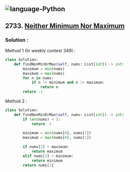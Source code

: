 ![language-Python](https://img.shields.io/badge/Python-ffd43b?style=for-the-badge&logo=PYTHON)
---

## 2733. [Neither Minimum Nor Maximum](https://leetcode.com/problems/neither-minimum-nor-maximum)

### Solution :

Method 1 (In weekly contest 349) :
```python
class Solution:
    def findNonMinOrMax(self, nums: List[int]) -> int:
        minimum = min(nums)
        maximum = max(nums)
        for n in nums:
            if n != minimum and n != maximum:
                return n
        return -1
```

Method 2 :
```python
class Solution:
    def findNonMinOrMax(self, nums: List[int]) -> int:
        if len(nums) < 3:
            return -1
        
        minimum = min(nums[0], nums[1])
        maximum = max(nums[0], nums[1])
        
        if nums[2] > maximum:
            return maximum
        elif nums[2] < minimum:
            return minimum
        return nums[2]
```
